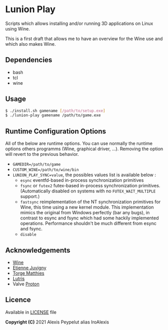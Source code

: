 # Lunion Play

Scripts which allows installing and/or running 3D applications on Linux using Wine.

This is a first draft that allows me to have an overview for the Wine use and which also makes Wine.



## Dependencies
* bash
* tcl
* wine



## Usage
```bash
$ ./install.sh gamename [/path/to/setup.exe]
$ ./lunion-play gamename /path/to/game.exe
```



## Runtime Configuration Options
All of the below are runtime options. You can use normally the runtime options others programms (Wine, graphical driver, ...). Removing the option will revert to the previous behavior.
* `GAMEDIR=/path/to/game`
* `CUSTOM_WINE=/path/to/wine/bin`
* `LUNION_PLAY_SYNC=value`, the possibles values list is available below :
  * `esync` eventfd-based in-process synchronization primitives
  * `fsync` or `futex2` futex-based in-process synchronization primitives. (Automatically disabled on systems with no `FUTEX_WAIT_MULTIPLE` support.)
  * `fastsync` reimplementation of the NT synchronization primitives for Wine, this time using a new kernel module. This implementation mimics the original from Windows perfectly (bar any bugs), in contrast to esync and fsync which had some hackily implemented operations. Performance shouldn't be much different from esync and fsync.
  * `disable`



## Acknowledgements
* [Wine](https://winehq.org)
* [Etienne Juvigny](https://github.com/Tk-Glitch)
* [Torge Matthies ](https://github.com/openglfreak)
* [Lutris](https://github.com/lutris)
* Valve [Proton](https://github.com/ValveSoftware/Proton)



## Licence
Available in [LICENSE](LICENSE) file<br>

**Copyright (C)** 2021 Alexis Peypelut alias IroAlexis
